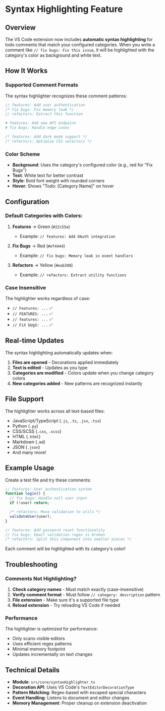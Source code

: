 # Syntax Highlighting Feature

## Overview

The VS Code extension now includes **automatic syntax highlighting** for todo comments that match your configured categories. When you write a comment like `// fix bugs: Fix this issue`, it will be highlighted with the category's color as background and white text.

## How It Works

### Supported Comment Formats

The syntax highlighter recognizes these comment patterns:

```javascript
// features: Add user authentication
/* fix bugs: Fix memory leak */
// refactors: Extract this function
```

```python
# features: Add new API endpoint
# fix bugs: Handle edge cases
```

```css
/* features: Add dark mode support */
/* refactors: Optimize CSS selectors */
```

### Color Scheme

- **Background**: Uses the category's configured color (e.g., red for "Fix Bugs")
- **Text**: White text for better contrast
- **Style**: Bold font weight with rounded corners
- **Hover**: Shows "Todo: [Category Name]" on hover

## Configuration

### Default Categories with Colors:

1. **Features** → Green (`#22c55e`)

   - Example: `// features: Add OAuth integration`

2. **Fix Bugs** → Red (`#ef4444`)

   - Example: `// fix bugs: Memory leak in event handlers`

3. **Refactors** → Yellow (`#eab308`)
   - Example: `// refactors: Extract utility functions`

### Case Insensitive

The highlighter works regardless of case:

- `// Features: ...` ✅
- `// FEATURES: ...` ✅
- `// features: ...` ✅
- `// FiX bUgS: ...` ✅

## Real-time Updates

The syntax highlighting automatically updates when:

1. **Files are opened** - Decorations applied immediately
2. **Text is edited** - Updates as you type
3. **Categories are modified** - Colors update when you change category colors
4. **New categories added** - New patterns are recognized instantly

## File Support

The highlighter works across all text-based files:

- JavaScript/TypeScript (`.js`, `.ts`, `.jsx`, `.tsx`)
- Python (`.py`)
- CSS/SCSS (`.css`, `.scss`)
- HTML (`.html`)
- Markdown (`.md`)
- JSON (`.json`)
- And many more!

## Example Usage

Create a test file and try these comments:

```javascript
// features: User authentication system
function login() {
  // fix bugs: Handle null user input
  if (!user) return;

  /* refactors: Move validation to utils */
  validateUser(user);
}

// features: Add password reset functionality
// fix bugs: Email validation regex is broken
/* refactors: Split this component into smaller pieces */
```

Each comment will be highlighted with its category's color!

## Troubleshooting

### Comments Not Highlighting?

1. **Check category names** - Must match exactly (case-insensitive)
2. **Verify comment format** - Must follow `// category: description` pattern
3. **File extension** - Make sure it's a supported file type
4. **Reload extension** - Try reloading VS Code if needed

### Performance

The highlighter is optimized for performance:

- Only scans visible editors
- Uses efficient regex patterns
- Minimal memory footprint
- Updates incrementally on text changes

## Technical Details

- **Module**: `src/core/syntaxHighlighter.ts`
- **Decoration API**: Uses VS Code's `TextEditorDecorationType`
- **Pattern Matching**: Regex-based with escaped special characters
- **Event Handling**: Listens to document and editor changes
- **Memory Management**: Proper cleanup on extension deactivation
